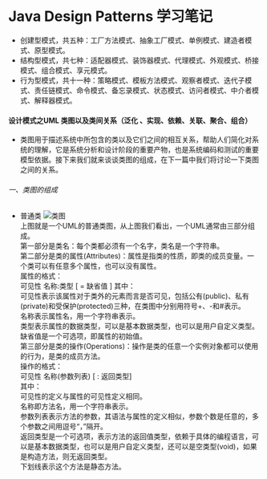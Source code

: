 # Java Design Patterns 学习笔记
* 创建型模式，共五种：工厂方法模式、抽象工厂模式、单例模式、建造者模式、原型模式。
* 结构型模式，共七种：适配器模式、装饰器模式、代理模式、外观模式、桥接模式、组合模式、享元模式。
* 行为型模式，共十一种：策略模式、模板方法模式、观察者模式、迭代子模式、责任链模式、命令模式、备忘录模式、状态模式、访问者模式、中介者模式、解释器模式。
 #### 设计模式之UML 类图以及类间关系（泛化 、实现、依赖、关联、聚合、组合）
 * 类图用于描述系统中所包含的类以及它们之间的相互关系，帮助人们简化对系统的理解，它是系统分析和设计阶段的重要产物，也是系统编码和测试的重要模型依据。接下来我们就来谈谈类图的组成，在下一篇中我们将讨论一下类图之间的关系。
 ###### 一、类图的组成
 * 普通类
 ![类图](http://img.blog.csdn.net/20151206092646498)   
 上图就是一个UML的普通类图，从上图我们看出，一个UML通常由三部分组成。  
第一部分是类名：每个类都必须有一个名字，类名是一个字符串。  
第二部分是类的属性(Attributes)：属性是指类的性质，即类的成员变量。一个类可以有任意多个属性，也可以没有属性。  
属性的格式：  
           可见性  名称:类型 [ = 缺省值 ]
其中：   
可见性表示该属性对于类外的元素而言是否可见，包括公有(public)、私有(private)和受保护(protected)三种，在类图中分别用符号+、-和#表示。  
名称表示属性名，用一个字符串表示。  
类型表示属性的数据类型，可以是基本数据类型，也可以是用户自定义类型。  
缺省值是一个可选项，即属性的初始值。  
第三部分是类的操作(Operations)：操作是类的任意一个实例对象都可以使用的行为，是类的成员方法。  
操作的格式：  
            可见性  名称(参数列表) [ : 返回类型]  
其中：   
可见性的定义与属性的可见性定义相同。  
名称即方法名，用一个字符串表示。  
参数列表表示方法的参数，其语法与属性的定义相似，参数个数是任意的，多个参数之间用逗号“，”隔开。  
返回类型是一个可选项，表示方法的返回值类型，依赖于具体的编程语言，可以是基本数据类型，也可以是用户自定义类型，还可以是空类型(void)，如果是构造方法，则无返回类型。  
下划线表示这个方法是静态方法。  
